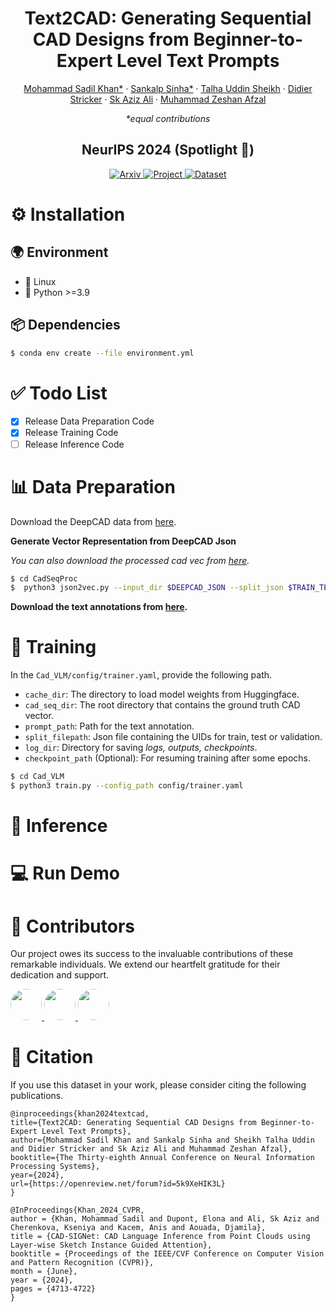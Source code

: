 <div align="center">

# Text2CAD: Generating Sequential CAD Designs from Beginner-to-Expert Level Text Prompts


[Mohammad Sadil Khan*](https://scholar.google.com/citations?user=XIDQo_IAAAAJ&hl=en&authuser=1) · [Sankalp Sinha*](https://scholar.google.com/citations?user=QYcfOjEAAAAJ&hl=en&authuser=1&oi=ao) · [Talha Uddin Sheikh](https://scholar.google.com/citations?hl=en&authuser=1&user=yW7VfAgAAAAJ) · [Didier Stricker](https://scholar.google.com/citations?hl=en&authuser=1&user=ImhXfxgAAAAJ) · [Sk Aziz Ali](https://scholar.google.com/citations?hl=en&authuser=1&user=zywjMeMAAAAJ) · [Muhammad Zeshan Afzal](https://scholar.google.com/citations?user=kHMVj6oAAAAJ&hl=en&authuser=1&oi=ao)

_*equal contributions_

<h2> NeurIPS 2024 (Spotlight 🤩) </h2>

<a href="https://arxiv.org/abs/2409.17106">
  <img src="https://img.shields.io/badge/Arxiv-3498db?style=for-the-badge&logoWidth=40&logoColor=white&labelColor=2c3e50&borderRadius=10" alt="Arxiv" />
</a>
<a href="https://sadilkhan.github.io/text2cad-project/">
  <img src="https://img.shields.io/badge/Project-2ecc71?style=for-the-badge&logoWidth=40&logoColor=white&labelColor=27ae60&borderRadius=10" alt="Project" />
</a>
<a href="https://huggingface.co/datasets/SadilKhan/Text2CAD">
  <img src="https://img.shields.io/badge/Dataset-7D5BA6?style=for-the-badge&logoWidth=40&logoColor=white&labelColor=27ae60&borderRadius=10" alt="Dataset" />
</a>




</div>


# ⚙️ Installation

## 🌍 Environment

- 🐧 Linux
- 🐍 Python >=3.9

## 📦 Dependencies

```bash
$ conda env create --file environment.yml
```

# ✅ Todo List

- [x] Release Data Preparation Code
- [x] Release Training Code
- [ ] Release Inference Code

# 📊 Data Preparation

Download the DeepCAD data from [here](https://github.com/ChrisWu1997/DeepCAD?tab=readme-ov-file#data).

**Generate Vector Representation from DeepCAD Json**

_You can also download the processed cad vec from [here](https://huggingface.co/datasets/SadilKhan/Text2CAD/blob/main/cad_seq.zip)._

```bash
$ cd CadSeqProc
$  python3 json2vec.py --input_dir $DEEPCAD_JSON --split_json $TRAIN_TEST_VAL_JSON --output_dir $OUTPUT_DIR --max_workers $WORKERS --padding --deduplicate
```


**Download the text annotations from [here](https://huggingface.co/datasets/SadilKhan/Text2CAD).**

# 🚀 Training

In the `Cad_VLM/config/trainer.yaml`, provide the following path.

- `cache_dir`: The directory to load model weights from Huggingface.
- `cad_seq_dir`: The root directory that contains the ground truth CAD vector.
- `prompt_path`: Path for the text annotation.
- `split_filepath`: Json file containing the UIDs for train, test or validation.
- `log_dir`: Directory for saving _logs, outputs, checkpoints_.
- `checkpoint_path` (Optional): For resuming training after some epochs.

```bash
$ cd Cad_VLM
$ python3 train.py --config_path config/trainer.yaml
```

 # 🤖 Inference



# 💻 Run Demo



# 👥 Contributors
Our project owes its success to the invaluable contributions of these remarkable individuals. We extend our heartfelt gratitude for their dedication and support.


<a href="https://scholar.google.com/citations?hl=en&authuser=1&user=QYcfOjEAAAAJ">
  <img src="https://av.dfki.de/wp-content/uploads/avatars/162/1722545138-bpfull.png" width="50" height="50" style="border-radius: 50%;">
</a>
<a href="https://github.com/saali14">
  <img src="https://github.com/saali14.png" width="50" height="50" style="border-radius: 50%;">
</a>
<a href="https://scholar.google.de/citations?user=yW7VfAgAAAAJ&hl=en">
  <img src="https://scholar.google.de/citations/images/avatar_scholar_128.png" width="50" height="50" style="border-radius: 50%;">
</a>


# 📜 Citation

If you use this dataset in your work, please consider citing the following publications.


```
@inproceedings{khan2024textcad,
title={Text2CAD: Generating Sequential CAD Designs from Beginner-to-Expert Level Text Prompts},
author={Mohammad Sadil Khan and Sankalp Sinha and Sheikh Talha Uddin and Didier Stricker and Sk Aziz Ali and Muhammad Zeshan Afzal},
booktitle={The Thirty-eighth Annual Conference on Neural Information Processing Systems},
year={2024},
url={https://openreview.net/forum?id=5k9XeHIK3L}
}

@InProceedings{Khan_2024_CVPR,
author = {Khan, Mohammad Sadil and Dupont, Elona and Ali, Sk Aziz and Cherenkova, Kseniya and Kacem, Anis and Aouada, Djamila},
title = {CAD-SIGNet: CAD Language Inference from Point Clouds using Layer-wise Sketch Instance Guided Attention},
booktitle = {Proceedings of the IEEE/CVF Conference on Computer Vision and Pattern Recognition (CVPR)},
month = {June},
year = {2024},
pages = {4713-4722}
}
```
